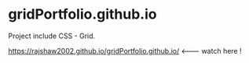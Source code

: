 # gridPortfolio.github.io
Project include CSS - Grid.

https://rajshaw2002.github.io/gridPortfolio.github.io/ <--- watch here !
